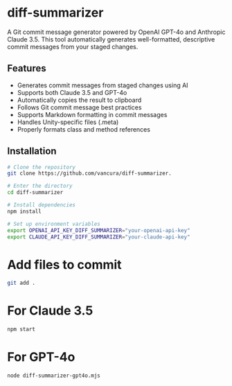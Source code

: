 # diff-summarizer

A Git commit message generator powered by OpenAI GPT-4o and Anthropic Claude 3.5. This tool automatically generates well-formatted, descriptive commit messages from your staged changes.

## Features

- Generates commit messages from staged changes using AI
- Supports both Claude 3.5 and GPT-4o
- Automatically copies the result to clipboard
- Follows Git commit message best practices
- Supports Markdown formatting in commit messages
- Handles Unity-specific files (.meta)
- Properly formats class and method references

## Installation

```bash
# Clone the repository
git clone https://github.com/vancura/diff-summarizer.

# Enter the directory
cd diff-summarizer

# Install dependencies
npm install

# Set up environment variables
export OPENAI_API_KEY_DIFF_SUMMARIZER="your-openai-api-key"
export CLAUDE_API_KEY_DIFF_SUMMARIZER="your-claude-api-key"
```

# Add files to commit

```bash
git add .
```

# For Claude 3.5

```bash
npm start
```

# For GPT-4o

```bash
node diff-summarizer-gpt4o.mjs
```
